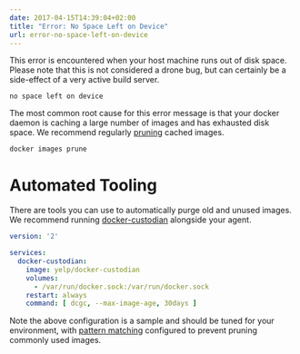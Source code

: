 ```yaml
---
date: 2017-04-15T14:39:04+02:00
title: "Error: No Space Left on Device"
url: error-no-space-left-on-device
---
```


This error is encountered when your host machine runs out of disk space. Please note that this is not considered a drone bug, but can certainly be a side-effect of a very active build server.

```nohighlight
no space left on device
```

The most common root cause for this error message is that your docker daemon is caching a large number of images and has exhausted disk space. We recommend regularly [pruning](https://docs.docker.com/engine/reference/commandline/image_prune/) cached images.

```
docker images prune
```

# Automated Tooling

There are tools you can use to automatically purge old and unused images. We recommend running [docker-custodian](https://github.com/Yelp/docker-custodian) alongside your agent.

```yaml
version: '2'

services:
  docker-custodian:
    image: yelp/docker-custodian
    volumes:
      - /var/run/docker.sock:/var/run/docker.sock
    restart: always
    command: [ dcgc, --max-image-age, 30days ]
```

Note the above configuration is a sample and should be tuned for your environment, with [pattern matching](https://github.com/Yelp/docker-custodian#prevent-images-from-being-removed) configured to prevent pruning commonly used images.
